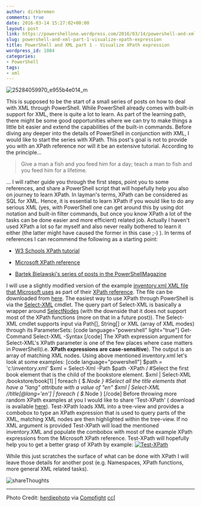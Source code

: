 ```yaml
---
author: dirkbremen
comments: true
date: 2016-03-14 15:27:02+00:00
layout: post
link: https://powershellone.wordpress.com/2016/03/14/powershell-and-xml-part-1-visualize-xpath-expression/
slug: powershell-and-xml-part-1-visualize-xpath-expression
title: PowerShell and XML part 1 - Visualize XPath expression
wordpress_id: 1084
categories:
- PowerShell
tags:
- xml
---
```


![25284059970_e955b4e014_m](https://powershellone.files.wordpress.com/2016/03/25284059970_e955b4e014_m.jpg)

This is supposed to be the start of a small series of posts on how to deal with XML through PowerShell. While PowerShell already comes with built-in support for XML, there is quite a lot to learn. As part of the learning path, there might be some good opportunities where we can try to make things a little bit easier and extend the capabilities of the built-in commands.
Before diving any deeper into the details of PowerShell in conjunction with XML, I would like to start the series with XPath. This post's goal is not to provide you with an XPath reference nor will it be an extensive tutorial. According to the principle...


<blockquote>Give a man a fish and you feed him for a day; teach a man to fish and you feed him for a lifetime.</blockquote>


... I will rather guide you through the first steps, point you to some references, and share a PowerShell script that will hopefully help you also on journey to learn XPath. In layman's terms, XPath can be considered as SQL for XML. Hence, it is essential to learn XPath if you would like to do any serious XML (yes, with PowerShell one can get around this by using dot notation and built-in filter commands, but once you know XPath a lot of the tasks can be done easier and more efficient) related job. 
Actually I haven't used XPath a lot so far myself and also never really bothered to learn it either (the latter might have caused the former in this case ;-) ). 
In terms of references I can recommend the following as a starting point:



	
  * [W3 Schools XPath tutorial](http://www.w3schools.com/xsl/xpath_intro.asp)

	
  * [Microsoft XPath reference](https://msdn.microsoft.com/en-us/library/ms256471%28v=vs.110%29.aspx)

	
  * [Bartek Bielawski's series of posts  in the PowerShellMagazine](http://www.powershellmagazine.com/author/bbartek/page/4/)



I will use a slightly modified version of the example [inventory.xml XML file that Microsoft uses](https://msdn.microsoft.com/en-us/library/ms256095%28v=vs.110%29.aspx) as part of their [XPath reference](https://msdn.microsoft.com/en-us/library/ms256115(v=vs.110).aspx). The file can be downloaded from [here](https://raw.githubusercontent.com/DBremen/PowerShell-XMLHelpers/master/data/Inventory.xml).
The easiest way to use XPath through PowerShell is via the [Select-XML](https://technet.microsoft.com/en-us/library/hh849968.aspx) cmdlet. The query part of Select-XML is basically a wrapper around  [SelectNodes](https://msdn.microsoft.com/en-us/library/system.xml.xmlnode.selectnodes(v=vs.110).aspx) (with the downside that it does not support most of the XPath functions (more on that in a future post)). The Select-XML cmdlet supports input via Path[], String[] or XML (array of XML modes) through its ParameterSets:
[code language="powershell" light="true"]
Get-Command Select-XML -Syntax
[/code]
The XPath expression argument for Select-XML's XPath parameter is one of the few places where case matters in PowerShell(i.e. **XPath expressions are case-sensitive**). The output is an array of matching XML nodes. Using above mentioned inventory.xml let's look at some examples:
[code language="powershell"]
$path = 'c:\inventory.xml'
$xml = Select-Xml -Path $path -XPath / 
#Select the first book element that is the child of the bookstore element.
$xml | Select-XML /bookstore/book[1] | foreach { $_.Node }
#Select all the title elements that have a "lang" attribute with a value of "en"
$xml | Select-XML //title[@lang='en'] | foreach { $_.Node }
[/code]
Before throwing more random XPath examples at you I would like to share 'Test-XPath' ( download is available [here](https://github.com/DBremen/PowerShell-XMLHelpers)). Test-XPath loads XML into a tree-view and provides a combobox to type an XPath expression that is used to query parts of the XML, matching XML nodes are then highlighted within the tree-view. If no XML argument is provided Test-XPath will load the mentioned inventory.XML and populate the combobox with most of the example XPath expressions from the Microsoft XPath reference. Test-XPath will hopefully help you to get a better grasp of XPath by example:
[![Test-XPath](https://powershellone.files.wordpress.com/2016/03/test-xpath.gif)](https://powershellone.files.wordpress.com/2016/03/test-xpath.gif)
 
While this just scratches the surface of what can be done with XPath I will leave those details for another post (e.g. Namespaces, XPath functions, more general XML related tasks).

![shareThoughts](https://powershellone.files.wordpress.com/2015/10/sharethoughts.jpg)



* * *



Photo Credit: [herdiephoto](https://www.flickr.com/photos/33458919@N03/25284059970/) via [Compfight](http://compfight.com) [cc](https://creativecommons.org/licenses/by/2.0/)[

